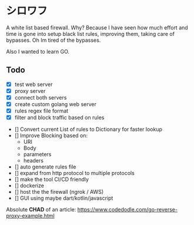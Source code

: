 # シロワフ

A white list based firewall. Why? Because I have seen how much effort and time is gone into setup black list rules, improving them, taking care of bypasses. Oh Im tired of the bypasses.

Also I wanted to learn GO.

## Todo

- [x] test web server 
- [x] proxy server 
- [x] connect both servers 
- [x] create custom golang web server 
- [x] rules regex file format 
- [x] filter and block traffic based on rules
- [] Convert current List of rules to Dictionary for faster lookup
- [] Improve Blocking based on:
    - URI
    - Body
    - parameters
    - headers
- [] auto generate rules file
- [] expand from http protocol to multiple protocols
- [] make the tool CI/CD friendly
- [] dockerize
- [] host the the firewall (ngrok / AWS)
- [] GUI using maybe dart/kotlin/javascript

Absolute **CHAD** of an article: https://www.codedodle.com/go-reverse-proxy-example.html